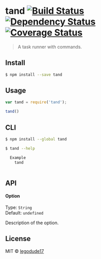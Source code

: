 # tand [![Build Status][travis-badge]][travis-link] [![Dependency Status][gemnasium-badge]][gemnasium-link] [![Coverage Status][coveralls-badge]][coveralls-link]
> A task runner with commands.

## Install

```sh
$ npm install --save tand
```


## Usage

```js
var tand = require('tand');

tand()

```


## CLI

```sh
$ npm install --global tand
```

```sh
$ tand --help

  Example
    tand
    
```


## API

#### Option

Type: `String`  
Default: `undefined`

Description of the option.


## License

MIT © [legodude17](https://github.com/)

[travis-badge]: http://img.shields.io/travis//tand.svg?style=flat-square
[travis-link]: https://travis-ci.org//tand

[gemnasium-badge]: http://img.shields.io/gemnasium//tand.svg?style=flat-square
[gemnasium-link]: https://gemnasium.com//tand

[coveralls-badge]: http://img.shields.io/coveralls//tand.svg?style=flat-square
[coveralls-link]: https://coveralls.io/r//tand
